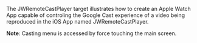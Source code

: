 The JWRemoteCastPlayer target illustrates how to create an Apple Watch App capable of controling the Google Cast experience of a video being reproduced in the iOS App named JWRemoteCastPlayer.

**Note**: Casting menu is accessed by force touching the main screen.
